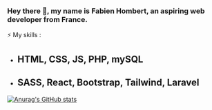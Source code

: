 ### Hey there 👋, my name is Fabien Hombert, an aspiring web developer from France.

  ⚡ My skills :
  
  - ## HTML, CSS, JS, PHP, mySQL
  - ## SASS, React, Bootstrap, Tailwind, Laravel 

[![Anurag's GitHub stats](https://github-readme-stats.vercel.app/api?username=Picoche)](https://github.com/anuraghazra/github-readme-stats)



<!--
**Picoche/Picoche** is a ✨ _special_ ✨ repository because its `README.md` (this file) appears on your GitHub profile.

Here are some ideas to get you started:

- 🔭 I’m currently working on ...
- 🌱 I’m currently learning ...
- 👯 I’m looking to collaborate on ...
- 🤔 I’m looking for help with ...
- 💬 Ask me about ...
- 📫 How to reach me: ...
- 😄 Pronouns: ...
- ⚡ Fun fact: ...
-->
